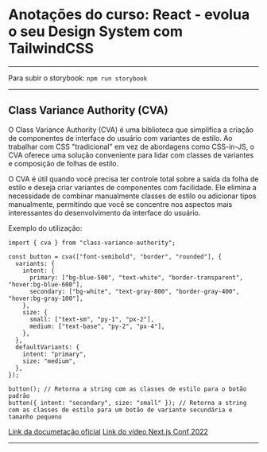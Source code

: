 # Anotações do curso: React - evolua o seu Design System com TailwindCSS

---
Para subir o storybook: ```npm run storybook```

---

## Class Variance Authority (CVA)
O Class Variance Authority (CVA) é uma biblioteca que simplifica a criação de componentes de interface do usuário com variantes de estilo. Ao trabalhar com CSS "tradicional" em vez de abordagens como CSS-in-JS, o CVA oferece uma solução conveniente para lidar com classes de variantes e composição de folhas de estilo.

O CVA é útil quando você precisa ter controle total sobre a saída da folha de estilo e deseja criar variantes de componentes com facilidade. Ele elimina a necessidade de combinar manualmente classes de estilo ou adicionar tipos manualmente, permitindo que você se concentre nos aspectos mais interessantes do desenvolvimento da interface do usuário.

Exemplo do utilização:
```
import { cva } from "class-variance-authority";

const button = cva(["font-semibold", "border", "rounded"], {
  variants: {
    intent: {
      primary: ["bg-blue-500", "text-white", "border-transparent", "hover:bg-blue-600"],
      secondary: ["bg-white", "text-gray-800", "border-gray-400", "hover:bg-gray-100"],
    },
    size: {
      small: ["text-sm", "py-1", "px-2"],
      medium: ["text-base", "py-2", "px-4"],
    },
  },
  defaultVariants: {
    intent: "primary",
    size: "medium",
  },
});

button(); // Retorna a string com as classes de estilo para o botão padrão
button({ intent: "secondary", size: "small" }); // Retorna a string com as classes de estilo para um botão de variante secundária e tamanho pequeno

```

[Link da documetação oficial](https://cva.style/docs)
[Link do vídeo Next.js Conf 2022 ](https://youtu.be/T-Zv73yZ_QI) 

---
